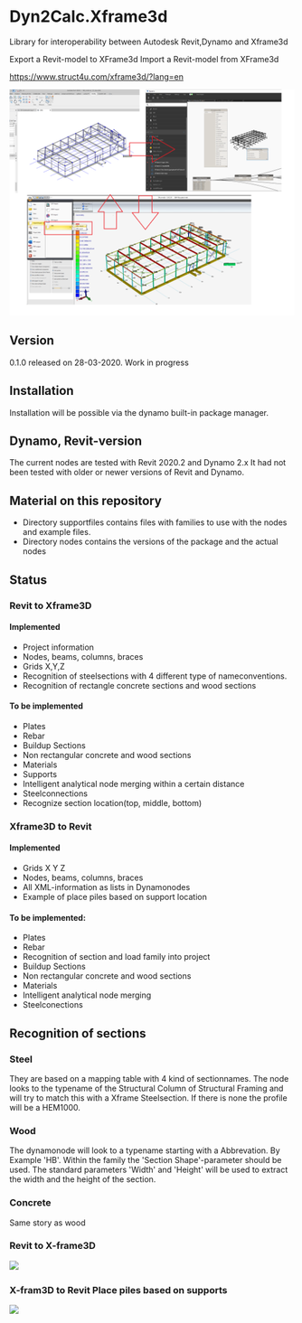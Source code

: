 # Dyn2Calc.Xframe3d
Library for interoperability between Autodesk Revit,Dynamo and Xframe3d

Export a Revit-model to XFrame3d
Import a Revit-model from XFrame3d

https://www.struct4u.com/xframe3d/?lang=en 

![Image](Dyn2CalcXframe3DImage.png)

## Version
0.1.0 released on 28-03-2020. Work in progress

## Installation
Installation will be possible via the dynamo built-in package manager.

## Dynamo, Revit-version
The current nodes are tested with Revit 2020.2 and Dynamo 2.x
It had not been tested with older or newer versions of Revit and Dynamo.

## Material on this repository
* Directory supportfiles contains files with families to use with the nodes and example files.
* Directory nodes contains the versions of the package and the actual nodes


## Status

### Revit to Xframe3D

#### Implemented
* Project information
* Nodes, beams, columns, braces
* Grids X,Y,Z
* Recognition of steelsections with 4 different type of nameconventions.
* Recognition of rectangle concrete sections and wood sections

#### To be implemented
* Plates
* Rebar
* Buildup Sections
* Non rectangular concrete and wood sections
* Materials
* Supports
* Intelligent analytical node merging within a certain distance
* Steelconnections
* Recognize section location(top, middle, bottom)

### Xframe3D to Revit

#### Implemented
* Grids X Y Z
* Nodes, beams, columns, braces
* All XML-information as lists in Dynamonodes
* Example of place piles based on support location

#### To be implemented:
* Plates
* Rebar
* Recognition of section and load family into project
* Buildup Sections
* Non rectangular concrete and wood sections
* Materials
* Intelligent analytical node merging
* Steelconections


## Recognition of sections

### Steel
They are based on a mapping table with 4 kind of sectionnames. The node looks to the typename of the Structural Column of Structural Framing and will try to match this with a Xframe Steelsection. If there is none the profile will be a HEM1000.

### Wood
The dynamonode will look to a typename starting with a Abbrevation. By Example 'HB'. Within the family the 'Section Shape'-parameter should be used. The standard parameters 'Width' and 'Height' will be used to extract the width and the height of the section.

### Concrete
Same story as wood

### Revit to X-frame3D

![](RevittoXframe3D.gif)

### X-fram3D to Revit Place piles based on supports

![](Xframe3DtoRevit.gif)
